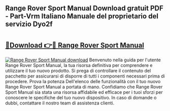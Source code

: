 ## Range Rover Sport Manual Download gratuit PDF - Part-Vrm Italiano Manuale del proprietario del servizio Dyo2f

# <h2><a href="http://dfbmkbi.blite.top/?on=Range+Rover+Sport+Manual">🔗Download 👉🔴 Range Rover Sport Manual</a></h2>

[![Range Rover Sport Manual download](https://i.imgur.com/lujVjoI.png)](http://dfbmkbi.blite.top/?on=Range+Rover+Sport+Manual)
Benvenuto nella guida per l'utente Range Rover Sport Manual, la tua risorsa definitiva per comprendere e utilizzare il tuo nuovo prodotto. Si prega di controllare il contenuto del pacchetto per assicurarsi di disporre di tutti i componenti necessari prima di procedere. Prova la potenza Dell'elenco delle funzionalità con il tuo nuovo Range Rover Sport Manual a portata di mano. Confidiamo che Range Rover Sport Manual sia stata una risorsa affidabile ed efficace per i tuoi sforzi per conoscere le specifiche del tuo nuovo dispositivo. In caso di domande o dubbi, contattare il nostro team di assistenza clienti.
